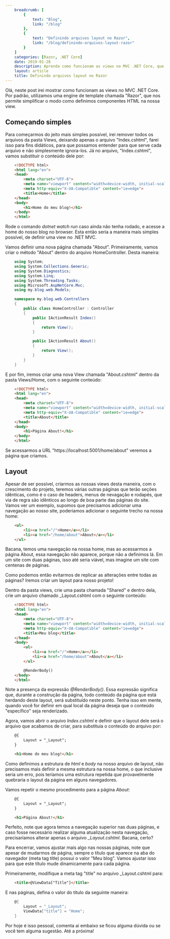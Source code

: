 ```yaml
---
    breadcrumb: [
        {
            text: "Blog",
            link: "/blog"
        },
        {
            text: "Definindo arquivos layout no Razor",
            link: "/blog/definindo-arquivos-layout-razor"
        }
    ]
    categories: [Razor, .NET Core]
    date: 2019-01-28
    description: Aprenda como funcionam as views no MVC .NET Core, que utilizam a engine de template chamada Razor.
    layout: article
    title: Definindo arquivos layout no Razor
---
```


Olá, neste post irei mostrar como funcionam as views no MVC .NET Core. Por padrão, utilizamos uma engine de template chamada "Razor", que nos permite simplificar o modo como definimos componentes HTML na nossa view.

## Começando simples

Para começarmos do jeito mais simples possível, irei remover todos os arquivos da pasta Views, deixando apenas o arquivo "Index.cshtml", farei isso para fins didáticos, para que possamos entender para que serve cada arquivo e não simplesmente ignora-los. Já no arquivo, "Index.cshtml", vamos substituir o conteúdo dele por:

```html
    <!DOCTYPE html>
    <html lang="en">
    <head>
        <meta charset="UTF-8">
        <meta name="viewport" content="width=device-width, initial-scale=1.0">
        <meta http-equiv="X-UA-Compatible" content="ie=edge">
        <title>Home</title>
    </head>
    <body>
        <h1>Home do meu blog!</h1>
    </body>
    </html>
```

Rode o comando *dotnet watch run* caso ainda não tenha rodado, e acesse a home do nosso blog no browser. Esta então seria a maneira mais simples possível, de definir uma view no .NET MVC.

Vamos definir uma nova página chamada "About". Primeiramente, vamos criar o método "About" dentro do arquivo HomeController. Desta maneira:

```c#
    using System;
    using System.Collections.Generic;
    using System.Diagnostics;
    using System.Linq;
    using System.Threading.Tasks;
    using Microsoft.AspNetCore.Mvc;
    using my.blog.web.Models;

    namespace my.blog.web.Controllers
    {
        public class HomeController : Controller
        {
            public IActionResult Index()
            {
                return View();
            }

            public IActionResult About()
            {
                return View();
            }
        }
    }
```

E por fim, iremos criar uma nova View chamada "About.cshtml" dentro da pasta Views/Home, com o seguinte conteúdo:


```html
    <!DOCTYPE html>
    <html lang="en">
    <head>
        <meta charset="UTF-8">
        <meta name="viewport" content="width=device-width, initial-scale=1.0">
        <meta http-equiv="X-UA-Compatible" content="ie=edge">
        <title>About</title>
    </head>
    <body>
        <h1>Página About!</h1>
    </body>
    </html>
```

Se acessarmos a URL "https://localhost:5001/home/about" veremos a página que criamos.

## Layout

Apesar de ser possível, criarmos as nossas views desta maneira, com o crescimento do projeto, teremos várias outras páginas que terão seções idênticas, como é o caso de headers, menus de nevagação e rodapés, que via de regra são idênticos ao longo de boa parte das páginas do site. Vamos ver um exemplo, supomos que precisamos adicionar uma navegação ao nosso site, poderíamos adicionar o seguinte trecho na nossa home:

```html
    <ul>
        <li><a href="/">Home</a></li>
        <li><a href="/home/about">About</a></li>
    </ul>
```

Bacana, temos uma navegação na nossa home, mas ao acessarmos a página About, essa navegação não aparece, porque não a definimos lá. Em um site com duas páginas, isso até seria viável, mas imagine um site com centenas de páginas.

Como podemos então evitarmos de replicar as alterações entre todas as páginas? Iremos criar um layout para nosso projeto!

Dentro da pasta views, crie uma pasta chamada "Shared" e dentro dela, crie um arquivo chamado _Layout.cshtml com o seguinte conteúdo:

```html
    <!DOCTYPE html>
    <html lang="en">
    <head>
        <meta charset="UTF-8">
        <meta name="viewport" content="width=device-width, initial-scale=1.0">
        <meta http-equiv="X-UA-Compatible" content="ie=edge">
        <title>Meu blog</title>
    </head>
    <body> 
        <ul>
            <li><a href="/">Home</a></li>
            <li><a href="/home/about">About</a></li>
        </ul>

        @RenderBody()
    </body>
    </html>
```

Note a presença da expressão *@RenderBody()*. Essa expressão significa que, durante a construção da página, todo conteúdo da página que está herdando deste layout, será substituído neste ponto. Tenha isso em mente, quando você for definir em qual local da página deseja que o conteúdo "específico" seja renderizado.

Agora, vamos abrir o arquivo *Index.cshtml* e definir que o layout dele será o arquivo que acabamos de criar, para substituia o conteúdo do arquivo por:

```html
    @{
        Layout = "_Layout";
    }

    <h1>Home do meu blog!</h1>
```

Como definimos a estrutura de *html* e *body* na nosso arquivo de layout, não precisamos mais definir a mesma estrutura na nossa home, o que inclusive seria um erro, pois teríamos uma estrutura repetida que provavelmente quebraria o layout da página em alguns navegadores.

Vamos repetir o mesmo procedimento para a página *About*:

```html
    @{
        Layout = "_Layout";
    }

    <h1>Página About!</h1>
```

Perfeito, note que agora temos a navegação superior nas duas páginas, e caso fosse necessário realizar alguma atualização nesta navegação, precisaríamos alterar apenas o arquivo *_Layout.cshtml*. Bacana, certo?

Para encerrar, vamos ajustar mais algo nas nossas páginas, note que apesar de mudarmos de página, sempre o título que aparece na aba do navegador (meta tag title) possui o valor "Meu blog". Vamos ajustar isso para que este título mude dinamicamente para cada página.

Primeiramente, modifique a meta tag "title" no arquivo _Layout.cshtml para:

```html
    <title>@ViewData["Title"]</title>
```

E nas páginas, defina o valor do título da seguinte maneira:

```c#
    @{
        Layout = "_Layout";
        ViewData["title"] = "Home";
    }
```

Por hoje é isso pessoal, comenta ai embaixo se ficou alguma dúvida ou se você tem alguma sugestão. Até a próxima!
